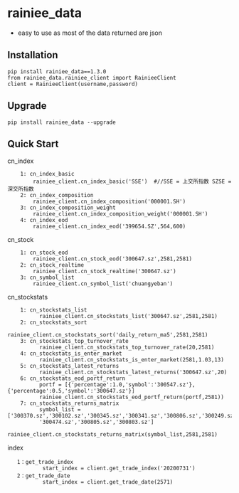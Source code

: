 rainiee_data
===============
* easy to use as most of the data returned are json 

Installation
--------------

    pip install rainiee_data==1.3.0
    from rainiee_data.rainiee_client import RainieeClient
    client = RainieeClient(username,password)

Upgrade
---------------

    pip install rainiee_data --upgrade

Quick Start
--------------
cn_index

        1: cn_index_basic
            rainiee_client.cn_index_basic('SSE')  #//SSE = 上交所指数 SZSE = 深交所指数
        2: cn_index_composition
            rainiee_client.cn_index_composition('000001.SH')
        3: cn_index_composition_weight
            rainiee_client.cn_index_composition_weight('000001.SH')
        4: cn_index_eod
            rainiee_client.cn_index_eod('399654.SZ',564,600)    


cn_stock

        1: cn_stock_eod
            rainiee_client.cn_stock_eod('300647.sz',2581,2581)
        2: cn_stock_realtime
            rainiee_client.cn_stock_realtime('300647.sz')
        3: cn_symbol_list
            rainiee_client.cn_symbol_list('chuangyeban')

cn_stockstats

        1: cn_stockstats_list
              rainiee_client.cn_stockstats_list('300647.sz',2581,2581)
        2: cn_stockstats_sort
              rainiee_client.cn_stockstats_sort('daily_return_ma5',2581,2581)
        3: cn_stockstats_top_turnover_rate
              rainiee_client.cn_stockstats_top_turnover_rate(20,2581)
        4: cn_stockstats_is_enter_market
              rainiee_client.cn_stockstats_is_enter_market(2581,1.03,13)
        5: cn_stockstats_latest_returns
              rainiee_client.cn_stockstats_latest_returns('300647.sz',20)
        6: cn_stockstats_eod_portf_return   
              portf = [{'percentage':1.0,'symbol':'300547.sz'},{'percentage':0.5,'symbol':'300647.sz'}]
              rainiee_client.cn_stockstats_eod_portf_return(portf,2581))
        7: cn_stockstats_returns_matrix
              symbol_list =['300370.sz','300102.sz','300345.sz','300341.sz','300806.sz','300249.sz','300727.sz','300373.sz','300808.sz',
              '300474.sz','300805.sz','300803.sz']
              rainiee_client.cn_stockstats_returns_matrix(symbol_list,2581,2581)

index

       1：get_trade_index
               start_index = client.get_trade_index('20200731')
       2：get_trade_date
               start_index = client.get_trade_date(2571)
        
        